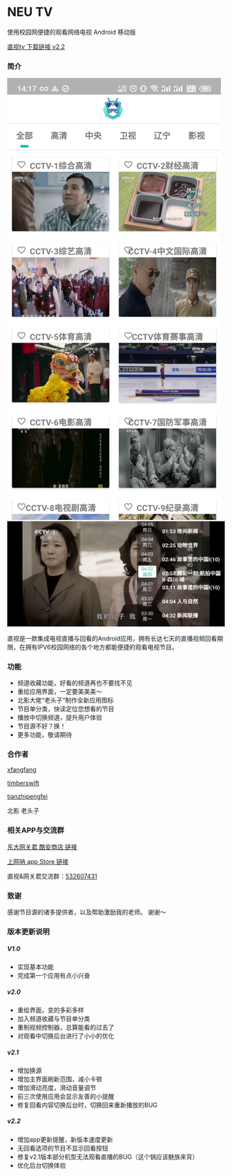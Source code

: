 # NEU TV

使用校园网便捷的观看网络电视 Android 移动版

[直视tv 下载链接 v2.2](https://github.com/xfangfang/NeuTV/releases/download/2.2/app-release.apk)


### 简介

![shot1](demo1.jpeg)
![shot2](demo2.jpeg)


直视是一款集成电视直播与回看的Android应用，拥有长达七天的直播视频回看期限，在拥有IPV6校园网络的各个地方都能便捷的观看电视节目。

### 功能

- 频道收藏功能，好看的频道再也不要找不见
- 重绘应用界面，一定要美美美～
- 北影大佬“老头子”制作全新应用图标
- 节目单分类，快读定位您想看的节目
- 播放中切换频道，提升用户体验
- 节目源不好？换！
- 更多功能，敬请期待



### 合作者

[xfangfang](https://github.com/xfangfang)

[timberswift](https://github.com/timberswift)

[tianzhipengfei](https://github.com/tianzhipengfei)

北影 老头子

### 相关APP与交流群
[东大网关君  酷安商店 链接](https://www.coolapk.com/apk/com.lalala.fangs.neunet)

[上网呐 app Store 链接](https://itunes.apple.com/cn/app/%E4%B8%8A%E7%BD%91%E5%91%90/id1245043784?mt=8)

直视&网关君交流群：[532607431](https://shang.qq.com/wpa/qunwpa?idkey=1874e330e0db3e5c4e54794b45a2ac69300786ec03f7ddc44bccb8d9bcfd59f6)

### 致谢

感谢节目源的诸多提供者，以及帮助激励我的老师。
谢谢～


### 版本更新说明

##### V1.0

- 实现基本功能
- 完成第一个应用有点小兴奋

##### v2.0

- 重绘界面，变的多彩多样
- 加入频道收藏与节目单分类
- 重制视频控制器，总算能看的过去了
- 对观看中切换后台进行了小小的优化

##### v2.1

- 增加换源
- 增加主界面刷新范围，减小卡顿
- 增加滑动亮度，滑动音量调节
- 前三次使用应用会显示友善的小提醒
- 修复回看内容切换后台时，切换回来重新播放的BUG

##### v2.2

- 增加app更新提醒，新版本速度更新
- 无回看选项的节目不显示回看按钮
- 修复v2.1版本部分机型无法观看直播的BUG（这个锅应该魅族来背）
- 优化后台切换体验


